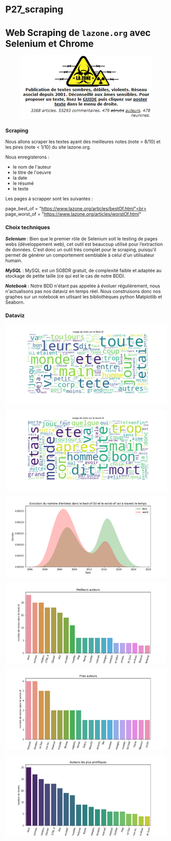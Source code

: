 # P27_scraping

# Web Scraping de `lazone.org` avec Selenium et Chrome

<p ALIGN="center"><img src="./lazone.png"></p>


### Scraping

Nous allons scraper les textes ayant des meilleures notes (note > 8/10) et les pires (note < 1/10) du site lazone.org.

Nous enregisterons :

- le nom de l'auteur
- le titre de l'oeuvre
- la date
- le résumé
- le texte

Les pages à scrapper sont les suivantes :

page_best_of = "https://www.lazone.org/articles/bestOf.html"<br>
page_worst_of = "https://www.lazone.org/articles/worstOf.html"

### Choix techniques

_**Selenium**_ : Bien que le premier rôle de Selenium soit le testing de pages webs (développement web), cet outil est beaucoup utilisé pour l’extraction de données. C'est donc un outil très complet pour le scraping, puisqu'il permet de générer un comportement semblable à celui d'un utilisateur humain.

_**MySQL**_ : MySQL est un SGBDR gratuit, de complexité faible et adaptée au stockage de petite taille (ce qui est le cas de notre BDD). 

_**Notebook**_ : Notre BDD n'étant pas appelée à évoluer régulièrement, nous n'actualisons pas nos dataviz en temps réel. Nous construisons donc nos graphes sur un notebook en utlisant les bibliothèques python Matplotlib et Seaborn.

### Dataviz

<p ALIGN="center"><img src="./images/wcl_best.png"></p>

<p ALIGN="center"><img src="./images/wcl_worst.png"></p>

<p ALIGN="center"><img src="./images/viz1.png"></p>

<p ALIGN="center"><img src="./images/viz2.png"></p>

<p ALIGN="center"><img src="./images/viz3.png"></p>

<p ALIGN="center"><img src="./images/viz4.png"></p>

